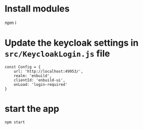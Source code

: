 # Install modules
npm i

# Update the keycloak settings in `src/KeycloakLogin.js` file 

```
const Config = {
    url: 'http://localhost:49953/',
    realm: 'enbuild',
    clientId: 'enbuild-ui',
    onLoad: 'login-required'
}
```

# start the app
```
npm start
```